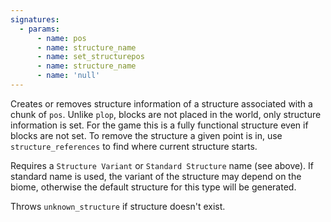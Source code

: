 ```yaml
---
signatures:
  - params:
      - name: pos
      - name: structure_name
      - name: set_structurepos
      - name: structure_name
      - name: 'null'
---
```


Creates or removes structure information of a structure associated with a chunk of `pos`. Unlike `plop`, blocks are
not placed in the world, only structure information is set. For the game this is a fully functional structure even
if blocks are not set. To remove the structure a given point is in, use `structure_references` to find where current
structure starts.

Requires a `Structure Variant` or `Standard Structure` name (see above). If standard name is used, the variant of the
structure may depend on the biome, otherwise the default structure for this type will be generated.

Throws `unknown_structure` if structure doesn't exist.
